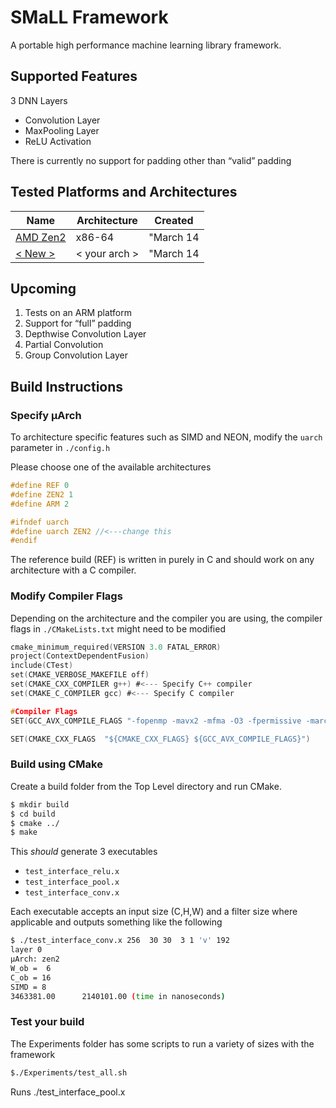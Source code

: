 
# SMaLL Framework

A portable high performance machine learning library framework.

## Supported Features

3 DNN Layers

- Convolution Layer
- MaxPooling Layer
- ReLU Activation

There is currently no support for padding other than “valid” padding

## Tested Platforms and Architectures
|Name|Architecture|Created|
|---|---|---|
|[AMD Zen2](platform_notes/AMD.md)|x86-64|"March 14| 2022 11:33 AM"|
|[< New >](platform_notes/New.md)|< your arch >|"March 14| 2022 11:33 AM"|

## Upcoming

1. Tests on an ARM platform
2. Support for “full” padding
3. Depthwise Convolution Layer
4. Partial Convolution
5. Group Convolution Layer

## Build Instructions

### Specify µArch

To architecture specific features such as SIMD and NEON, modify the `uarch` parameter in `./config.h`

Please choose one of the available architectures

```c
#define REF 0
#define ZEN2 1
#define ARM 2

#ifndef uarch
#define uarch ZEN2 //<---change this
#endif
```

The reference build (REF) is written in purely in C and should work on any architecture with a C compiler.

### Modify Compiler Flags

Depending on the architecture and the compiler you are using, the compiler flags in `./CMakeLists.txt` might need to be modified

```c
cmake_minimum_required(VERSION 3.0 FATAL_ERROR)
project(ContextDependentFusion)
include(CTest)
set(CMAKE_VERBOSE_MAKEFILE off)
set(CMAKE_CXX_COMPILER g++) #<--- Specify C++ compiler
set(CMAKE_C_COMPILER gcc) #<--- Specify C compiler

#Compiler Flags 
SET(GCC_AVX_COMPILE_FLAGS "-fopenmp -mavx2 -mfma -O3 -fpermissive -march=native")

SET(CMAKE_CXX_FLAGS  "${CMAKE_CXX_FLAGS} ${GCC_AVX_COMPILE_FLAGS}")
```

### Build using CMake

Create a build folder from the Top Level directory and run CMake.

```bash
$ mkdir build
$ cd build
$ cmake ../
$ make
```

This *should* generate 3 executables

- `test_interface_relu.x`
- `test_interface_pool.x`
- `test_interface_conv.x`

Each executable accepts an input size (C,H,W) and a  filter size where applicable and outputs something like the following

```bash
$ ./test_interface_conv.x 256  30 30  3 1 'v' 192
layer 0 
µArch: zen2 
W_ob =  6 
C_ob = 16 
SIMD = 8 
3463381.00      2140101.00 (time in nanoseconds)
```

### Test your build

The Experiments folder has some scripts to run a variety of sizes with the framework

```bash
$./Experiments/test_all.sh
```

Runs ./test_interface_pool.x
